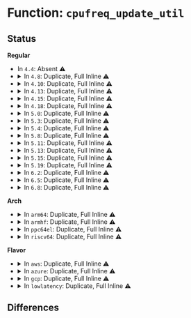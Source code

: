 # Function: <code>cpufreq_update_util</code>

## Status
<b>Regular</b>
<ul>
<li>
In <code>4.4</code>: Absent ⚠️
</li>
<li>
<details>
<summary>In <code>4.8</code>: Duplicate, Full Inline ⚠️</summary>

**Collision:** Static Duplication

**Inline:** Full

**Transformation:** False

**Instances:**

```
In kernel/sched/fair.c (ffffffff810b9779)
Location: kernel/sched/sched.h:1775
Inline: True
Inline callers:
  - kernel/sched/fair.c:detach_task_cfs_rq
  - kernel/sched/fair.c:task_tick_fair
  - kernel/sched/fair.c:update_blocked_averages
  - kernel/sched/fair.c:dequeue_task_fair
  - kernel/sched/fair.c:enqueue_task_fair
  - kernel/sched/fair.c:set_next_entity
  - kernel/sched/fair.c:dequeue_entity
  - kernel/sched/fair.c:attach_entity_load_avg
```
```
In kernel/sched/rt.c (ffffffff810c356a)
Location: kernel/sched/sched.h:1775
Inline: True
Inline callers:
  - kernel/sched/rt.c:update_curr_rt
```
```
In kernel/sched/deadline.c (ffffffff810c5d0e)
Location: kernel/sched/sched.h:1775
Inline: True
Inline callers:
  - kernel/sched/deadline.c:update_curr_dl
```
</details>
</li>
<li>
<details>
<summary>In <code>4.10</code>: Duplicate, Full Inline ⚠️</summary>

**Collision:** Static Duplication

**Inline:** Full

**Transformation:** False

**Instances:**

```
In kernel/sched/fair.c (ffffffff810c0ace)
Location: kernel/sched/sched.h:1801
Inline: True
Inline callers:
  - kernel/sched/fair.c:detach_task_cfs_rq
  - kernel/sched/fair.c:task_tick_fair
  - kernel/sched/fair.c:update_blocked_averages
  - kernel/sched/fair.c:dequeue_task_fair
  - kernel/sched/fair.c:enqueue_task_fair
  - kernel/sched/fair.c:attach_entity_load_avg
```
```
In kernel/sched/rt.c (ffffffff810c95d3)
Location: kernel/sched/sched.h:1801
Inline: True
Inline callers:
  - kernel/sched/rt.c:update_curr_rt
```
```
In kernel/sched/deadline.c (ffffffff810cbcce)
Location: kernel/sched/sched.h:1801
Inline: True
Inline callers:
  - kernel/sched/deadline.c:update_curr_dl
```
</details>
</li>
<li>
<details>
<summary>In <code>4.13</code>: Duplicate, Full Inline ⚠️</summary>

**Collision:** Static Duplication

**Inline:** Full

**Transformation:** False

**Instances:**

```
In kernel/sched/fair.c (ffffffff810c2856)
Location: kernel/sched/sched.h:2069
Inline: True
Inline callers:
  - kernel/sched/fair.c:sched_group_set_shares
  - kernel/sched/fair.c:detach_task_cfs_rq
  - kernel/sched/fair.c:task_tick_fair
  - kernel/sched/fair.c:update_blocked_averages
  - kernel/sched/fair.c:dequeue_task_fair
  - kernel/sched/fair.c:enqueue_task_fair
  - kernel/sched/fair.c:enqueue_task_fair
  - kernel/sched/fair.c:attach_entity_load_avg
```
```
In kernel/sched/rt.c (ffffffff810c4823)
Location: kernel/sched/sched.h:2069
Inline: True
Inline callers:
  - kernel/sched/rt.c:update_curr_rt
```
```
In kernel/sched/deadline.c (ffffffff810c7f9e)
Location: kernel/sched/sched.h:2069
Inline: True
Inline callers:
  - kernel/sched/deadline.c:update_curr_dl
```
</details>
</li>
<li>
<details>
<summary>In <code>4.15</code>: Duplicate, Full Inline ⚠️</summary>

**Collision:** Static Duplication

**Inline:** Full

**Transformation:** False

**Instances:**

```
In kernel/sched/fair.c (ffffffff810c9f52)
Location: kernel/sched/sched.h:2110
Inline: True
Inline callers:
  - kernel/sched/fair.c:sched_group_set_shares
  - kernel/sched/fair.c:detach_entity_cfs_rq
  - kernel/sched/fair.c:update_blocked_averages
  - kernel/sched/fair.c:dequeue_task_fair
  - kernel/sched/fair.c:enqueue_task_fair
  - kernel/sched/fair.c:enqueue_task_fair
  - kernel/sched/fair.c:attach_entity_load_avg
```
```
In kernel/sched/rt.c (ffffffff810cbd96)
Location: kernel/sched/sched.h:2110
Inline: True
Inline callers:
  - kernel/sched/rt.c:update_curr_rt
```
```
In kernel/sched/deadline.c (ffffffff810cf54e)
Location: kernel/sched/sched.h:2110
Inline: True
Inline callers:
  - kernel/sched/deadline.c:update_curr_dl
```
</details>
</li>
<li>
<details>
<summary>In <code>4.18</code>: Duplicate, Full Inline ⚠️</summary>

**Collision:** Static Duplication

**Inline:** Full

**Transformation:** False

**Instances:**

```
In kernel/sched/fair.c (ffffffff810d203f)
Location: kernel/sched/sched.h:2158
Inline: True
Inline callers:
  - kernel/sched/fair.c:sched_group_set_shares
  - kernel/sched/fair.c:detach_entity_cfs_rq
  - kernel/sched/fair.c:detach_entity_cfs_rq
  - kernel/sched/fair.c:task_tick_fair
  - kernel/sched/fair.c:update_blocked_averages
  - kernel/sched/fair.c:enqueue_task_fair
  - kernel/sched/fair.c:enqueue_task_fair
  - kernel/sched/fair.c:attach_entity_load_avg
```
```
In kernel/sched/rt.c (ffffffff810d2d7c)
Location: kernel/sched/sched.h:2158
Inline: True
```
```
In kernel/sched/deadline.c (ffffffff810d7b49)
Location: kernel/sched/sched.h:2158
Inline: True
Inline callers:
  - kernel/sched/deadline.c:switched_from_dl
  - kernel/sched/deadline.c:pull_dl_task
  - kernel/sched/deadline.c:pull_dl_task
  - kernel/sched/deadline.c:dequeue_task_dl
  - kernel/sched/deadline.c:enqueue_task_dl
  - kernel/sched/deadline.c:inactive_task_timer
  - kernel/sched/deadline.c:inactive_task_timer
  - kernel/sched/deadline.c:task_non_contending
  - kernel/sched/deadline.c:dl_change_utilization
```
</details>
</li>
<li>
<details>
<summary>In <code>5.0</code>: Duplicate, Full Inline ⚠️</summary>

**Collision:** Static Duplication

**Inline:** Full

**Transformation:** False

**Instances:**

```
In kernel/sched/fair.c (ffffffff810db9bb)
Location: kernel/sched/sched.h:2193
Inline: True
Inline callers:
  - kernel/sched/fair.c:sched_group_set_shares
  - kernel/sched/fair.c:detach_entity_cfs_rq
  - kernel/sched/fair.c:task_tick_fair
  - kernel/sched/fair.c:update_blocked_averages
  - kernel/sched/fair.c:update_blocked_averages
  - kernel/sched/fair.c:dequeue_task_fair
  - kernel/sched/fair.c:enqueue_task_fair
  - kernel/sched/fair.c:attach_entity_load_avg
```
```
In kernel/sched/rt.c (ffffffff810dccfc)
Location: kernel/sched/sched.h:2193
Inline: True
```
```
In kernel/sched/deadline.c (ffffffff810e0779)
Location: kernel/sched/sched.h:2193
Inline: True
Inline callers:
  - kernel/sched/deadline.c:switched_from_dl
  - kernel/sched/deadline.c:pull_dl_task
  - kernel/sched/deadline.c:pull_dl_task
  - kernel/sched/deadline.c:dequeue_task_dl
  - kernel/sched/deadline.c:enqueue_task_dl
  - kernel/sched/deadline.c:inactive_task_timer
  - kernel/sched/deadline.c:inactive_task_timer
  - kernel/sched/deadline.c:task_non_contending
  - kernel/sched/deadline.c:dl_change_utilization
```
</details>
</li>
<li>
<details>
<summary>In <code>5.3</code>: Duplicate, Full Inline ⚠️</summary>

**Collision:** Static Duplication

**Inline:** Full

**Transformation:** False

**Instances:**

```
In kernel/sched/fair.c (ffffffff810ddaf1)
Location: kernel/sched/sched.h:2255
Inline: True
Inline callers:
  - kernel/sched/fair.c:detach_entity_cfs_rq
  - kernel/sched/fair.c:update_blocked_averages
  - kernel/sched/fair.c:enqueue_task_fair
  - kernel/sched/fair.c:attach_entity_load_avg
```
```
In kernel/sched/rt.c (ffffffff810e3ce5)
Location: kernel/sched/sched.h:2255
Inline: True
```
```
In kernel/sched/deadline.c (ffffffff810e73cc)
Location: kernel/sched/sched.h:2255
Inline: True
Inline callers:
  - kernel/sched/deadline.c:switched_from_dl
  - kernel/sched/deadline.c:dequeue_task_dl
  - kernel/sched/deadline.c:enqueue_task_dl
  - kernel/sched/deadline.c:inactive_task_timer
  - kernel/sched/deadline.c:inactive_task_timer
  - kernel/sched/deadline.c:task_contending
  - kernel/sched/deadline.c:task_non_contending
  - kernel/sched/deadline.c:dl_change_utilization
```
</details>
</li>
<li>
<details>
<summary>In <code>5.4</code>: Duplicate, Full Inline ⚠️</summary>

**Collision:** Static Duplication

**Inline:** Full

**Transformation:** False

**Instances:**

```
In kernel/sched/fair.c (ffffffff810e81b1)
Location: kernel/sched/sched.h:2298
Inline: True
Inline callers:
  - kernel/sched/fair.c:detach_entity_cfs_rq
  - kernel/sched/fair.c:update_blocked_averages
  - kernel/sched/fair.c:enqueue_task_fair
  - kernel/sched/fair.c:attach_entity_load_avg
```
```
In kernel/sched/rt.c (ffffffff810ef4b6)
Location: kernel/sched/sched.h:2298
Inline: True
Inline callers:
  - kernel/sched/rt.c:update_curr_rt
```
```
In kernel/sched/deadline.c (ffffffff810f29ec)
Location: kernel/sched/sched.h:2298
Inline: True
Inline callers:
  - kernel/sched/deadline.c:switched_from_dl
  - kernel/sched/deadline.c:dequeue_task_dl
  - kernel/sched/deadline.c:enqueue_task_dl
  - kernel/sched/deadline.c:inactive_task_timer
  - kernel/sched/deadline.c:inactive_task_timer
  - kernel/sched/deadline.c:dl_task_offline_migration
  - kernel/sched/deadline.c:dl_task_offline_migration
  - kernel/sched/deadline.c:task_contending
  - kernel/sched/deadline.c:task_non_contending
  - kernel/sched/deadline.c:dl_change_utilization
```
</details>
</li>
<li>
<details>
<summary>In <code>5.8</code>: Duplicate, Full Inline ⚠️</summary>

**Collision:** Static Duplication

**Inline:** Full

**Transformation:** False

**Instances:**

```
In kernel/sched/fair.c (ffffffff810edc6e)
Location: kernel/sched/sched.h:2338
Inline: True
Inline callers:
  - kernel/sched/fair.c:detach_entity_cfs_rq
  - kernel/sched/fair.c:update_blocked_averages
  - kernel/sched/fair.c:enqueue_task_fair
  - kernel/sched/fair.c:attach_entity_load_avg
```
```
In kernel/sched/rt.c (ffffffff810f7a3f)
Location: kernel/sched/sched.h:2338
Inline: True
Inline callers:
  - kernel/sched/rt.c:enqueue_top_rt_rq
```
```
In kernel/sched/deadline.c (ffffffff810fc02c)
Location: kernel/sched/sched.h:2338
Inline: True
Inline callers:
  - kernel/sched/deadline.c:switched_from_dl
  - kernel/sched/deadline.c:dequeue_task_dl
  - kernel/sched/deadline.c:enqueue_task_dl
  - kernel/sched/deadline.c:inactive_task_timer
  - kernel/sched/deadline.c:inactive_task_timer
  - kernel/sched/deadline.c:dl_task_offline_migration
  - kernel/sched/deadline.c:dl_task_offline_migration
  - kernel/sched/deadline.c:task_non_contending
  - kernel/sched/deadline.c:dl_change_utilization
```
</details>
</li>
<li>
<details>
<summary>In <code>5.11</code>: Duplicate, Full Inline ⚠️</summary>

**Collision:** Static Duplication

**Inline:** Full

**Transformation:** False

**Instances:**

```
In kernel/sched/fair.c (ffffffff810eba8d)
Location: kernel/sched/sched.h:2461
Inline: True
Inline callers:
  - kernel/sched/fair.c:detach_entity_cfs_rq
  - kernel/sched/fair.c:update_blocked_averages
  - kernel/sched/fair.c:enqueue_task_fair
  - kernel/sched/fair.c:attach_entity_load_avg
```
```
In kernel/sched/rt.c (ffffffff810f5c1f)
Location: kernel/sched/sched.h:2461
Inline: True
Inline callers:
  - kernel/sched/rt.c:enqueue_top_rt_rq
```
```
In kernel/sched/deadline.c (ffffffff810fa58d)
Location: kernel/sched/sched.h:2461
Inline: True
Inline callers:
  - kernel/sched/deadline.c:switched_from_dl
  - kernel/sched/deadline.c:dequeue_task_dl
  - kernel/sched/deadline.c:enqueue_task_dl
  - kernel/sched/deadline.c:inactive_task_timer
  - kernel/sched/deadline.c:inactive_task_timer
  - kernel/sched/deadline.c:dl_task_offline_migration
  - kernel/sched/deadline.c:dl_task_offline_migration
  - kernel/sched/deadline.c:task_non_contending
  - kernel/sched/deadline.c:dl_change_utilization
```
</details>
</li>
<li>
<details>
<summary>In <code>5.13</code>: Duplicate, Full Inline ⚠️</summary>

**Collision:** Static Duplication

**Inline:** Full

**Transformation:** False

**Instances:**

```
In kernel/sched/fair.c (ffffffff810ed3fe)
Location: kernel/sched/sched.h:2508
Inline: True
Inline callers:
  - kernel/sched/fair.c:detach_entity_cfs_rq
  - kernel/sched/fair.c:update_blocked_averages
  - kernel/sched/fair.c:enqueue_task_fair
  - kernel/sched/fair.c:attach_entity_load_avg
```
```
In kernel/sched/rt.c (ffffffff810f7f7f)
Location: kernel/sched/sched.h:2508
Inline: True
Inline callers:
  - kernel/sched/rt.c:enqueue_top_rt_rq
```
```
In kernel/sched/deadline.c (ffffffff810fc4bc)
Location: kernel/sched/sched.h:2508
Inline: True
Inline callers:
  - kernel/sched/deadline.c:switched_from_dl
  - kernel/sched/deadline.c:dequeue_task_dl
  - kernel/sched/deadline.c:enqueue_task_dl
  - kernel/sched/deadline.c:inactive_task_timer
  - kernel/sched/deadline.c:inactive_task_timer
  - kernel/sched/deadline.c:dl_task_offline_migration
  - kernel/sched/deadline.c:dl_task_offline_migration
  - kernel/sched/deadline.c:task_non_contending
  - kernel/sched/deadline.c:dl_change_utilization
```
</details>
</li>
<li>
<details>
<summary>In <code>5.15</code>: Duplicate, Full Inline ⚠️</summary>

**Collision:** Static Duplication

**Inline:** Full

**Transformation:** False

**Instances:**

```
In kernel/sched/fair.c (ffffffff8110608b)
Location: kernel/sched/sched.h:2815
Inline: True
Inline callers:
  - kernel/sched/fair.c:detach_entity_cfs_rq
  - kernel/sched/fair.c:update_blocked_averages
  - kernel/sched/fair.c:enqueue_task_fair
  - kernel/sched/fair.c:attach_entity_load_avg
```
```
In kernel/sched/rt.c (ffffffff811135a1)
Location: kernel/sched/sched.h:2815
Inline: True
Inline callers:
  - kernel/sched/rt.c:enqueue_top_rt_rq
```
```
In kernel/sched/deadline.c (ffffffff8111ab03)
Location: kernel/sched/sched.h:2815
Inline: True
Inline callers:
  - kernel/sched/deadline.c:sched_dl_overflow
  - kernel/sched/deadline.c:switched_from_dl
  - kernel/sched/deadline.c:dequeue_task_dl
  - kernel/sched/deadline.c:enqueue_task_dl
  - kernel/sched/deadline.c:inactive_task_timer
  - kernel/sched/deadline.c:inactive_task_timer
  - kernel/sched/deadline.c:dl_task_offline_migration
  - kernel/sched/deadline.c:dl_task_offline_migration
  - kernel/sched/deadline.c:task_non_contending
```
</details>
</li>
<li>
<details>
<summary>In <code>5.19</code>: Duplicate, Full Inline ⚠️</summary>

**Collision:** Static Duplication

**Inline:** Full

**Transformation:** False

**Instances:**

```
In kernel/sched/fair.c (ffffffff81121693)
Location: kernel/sched/sched.h:2811
Inline: True
Inline callers:
  - kernel/sched/fair.c:detach_entity_cfs_rq
  - kernel/sched/fair.c:update_blocked_averages
  - kernel/sched/fair.c:enqueue_task_fair
  - kernel/sched/fair.c:attach_entity_load_avg
```
```
In kernel/sched/build_policy.c (ffffffff8113aaa9)
Location: kernel/sched/sched.h:2811
Inline: True
Inline callers:
  - kernel/sched/build_policy.c:sched_dl_overflow
  - kernel/sched/build_policy.c:switched_from_dl
  - kernel/sched/build_policy.c:migrate_task_rq_dl
  - kernel/sched/build_policy.c:dequeue_task_dl
  - kernel/sched/build_policy.c:enqueue_task_dl
  - kernel/sched/build_policy.c:inactive_task_timer
  - kernel/sched/build_policy.c:inactive_task_timer
  - kernel/sched/build_policy.c:dl_task_offline_migration
  - kernel/sched/build_policy.c:dl_task_offline_migration
  - kernel/sched/build_policy.c:task_non_contending
  - kernel/sched/build_policy.c:enqueue_top_rt_rq
```
</details>
</li>
<li>
<details>
<summary>In <code>6.2</code>: Duplicate, Full Inline ⚠️</summary>

**Collision:** Static Duplication

**Inline:** Full

**Transformation:** False

**Instances:**

```
In kernel/sched/fair.c (ffffffff81149d8d)
Location: kernel/sched/sched.h:2869
Inline: True
Inline callers:
  - kernel/sched/fair.c:update_blocked_averages
  - kernel/sched/fair.c:enqueue_task_fair
  - kernel/sched/fair.c:detach_entity_load_avg
  - kernel/sched/fair.c:attach_entity_load_avg
```
```
In kernel/sched/build_policy.c (ffffffff81165361)
Location: kernel/sched/sched.h:2869
Inline: True
Inline callers:
  - kernel/sched/build_policy.c:sched_dl_overflow
  - kernel/sched/build_policy.c:switched_from_dl
  - kernel/sched/build_policy.c:migrate_task_rq_dl
  - kernel/sched/build_policy.c:dequeue_task_dl
  - kernel/sched/build_policy.c:enqueue_task_dl
  - kernel/sched/build_policy.c:inactive_task_timer
  - kernel/sched/build_policy.c:inactive_task_timer
  - kernel/sched/build_policy.c:dl_task_offline_migration
  - kernel/sched/build_policy.c:dl_task_offline_migration
  - kernel/sched/build_policy.c:task_non_contending
  - kernel/sched/build_policy.c:enqueue_top_rt_rq
```
</details>
</li>
<li>
<details>
<summary>In <code>6.5</code>: Duplicate, Full Inline ⚠️</summary>

**Collision:** Static Duplication

**Inline:** Full

**Transformation:** False

**Instances:**

```
In kernel/sched/fair.c (ffffffff81159c37)
Location: kernel/sched/sched.h:2915
Inline: True
Inline callers:
  - kernel/sched/fair.c:update_blocked_averages
  - kernel/sched/fair.c:enqueue_task_fair
  - kernel/sched/fair.c:detach_entity_load_avg
  - kernel/sched/fair.c:attach_entity_load_avg
```
```
In kernel/sched/build_policy.c (ffffffff81175b01)
Location: kernel/sched/sched.h:2915
Inline: True
Inline callers:
  - kernel/sched/build_policy.c:sched_dl_overflow
  - kernel/sched/build_policy.c:switched_from_dl
  - kernel/sched/build_policy.c:migrate_task_rq_dl
  - kernel/sched/build_policy.c:dequeue_task_dl
  - kernel/sched/build_policy.c:enqueue_task_dl
  - kernel/sched/build_policy.c:inactive_task_timer
  - kernel/sched/build_policy.c:inactive_task_timer
  - kernel/sched/build_policy.c:dl_task_offline_migration
  - kernel/sched/build_policy.c:dl_task_offline_migration
  - kernel/sched/build_policy.c:task_non_contending
  - kernel/sched/build_policy.c:enqueue_top_rt_rq
```
</details>
</li>
<li>
<details>
<summary>In <code>6.8</code>: Duplicate, Full Inline ⚠️</summary>

**Collision:** Static Duplication

**Inline:** Full

**Transformation:** False

**Instances:**

```
In kernel/sched/fair.c (ffffffff81166267)
Location: kernel/sched/sched.h:2986
Inline: True
Inline callers:
  - kernel/sched/fair.c:update_blocked_averages
  - kernel/sched/fair.c:enqueue_task_fair
  - kernel/sched/fair.c:detach_entity_load_avg
  - kernel/sched/fair.c:attach_entity_load_avg
```
```
In kernel/sched/build_policy.c (ffffffff81183da5)
Location: kernel/sched/sched.h:2986
Inline: True
Inline callers:
  - kernel/sched/build_policy.c:sched_dl_overflow
  - kernel/sched/build_policy.c:switched_from_dl
  - kernel/sched/build_policy.c:migrate_task_rq_dl
  - kernel/sched/build_policy.c:enqueue_dl_entity
  - kernel/sched/build_policy.c:inactive_task_timer
  - kernel/sched/build_policy.c:inactive_task_timer
  - kernel/sched/build_policy.c:dl_task_offline_migration
  - kernel/sched/build_policy.c:dl_task_offline_migration
  - kernel/sched/build_policy.c:task_contending
  - kernel/sched/build_policy.c:task_non_contending
  - kernel/sched/build_policy.c:task_non_contending
  - kernel/sched/build_policy.c:enqueue_top_rt_rq
```
</details>
</li>
</ul>
<b>Arch</b>
<ul>
<li>
<details>
<summary>In <code>arm64</code>: Duplicate, Full Inline ⚠️</summary>

**Collision:** Static Duplication

**Inline:** Full

**Transformation:** False

**Instances:**

```
In kernel/sched/fair.c (ffff800010145ba8)
Location: kernel/sched/sched.h:2298
Inline: True
Inline callers:
  - kernel/sched/fair.c:detach_entity_cfs_rq
  - kernel/sched/fair.c:update_blocked_averages
  - kernel/sched/fair.c:enqueue_task_fair
  - kernel/sched/fair.c:attach_entity_load_avg
```
```
In kernel/sched/rt.c (ffff8000101506fc)
Location: kernel/sched/sched.h:2298
Inline: True
Inline callers:
  - kernel/sched/rt.c:update_curr_rt
```
```
In kernel/sched/deadline.c (ffff800010154bc4)
Location: kernel/sched/sched.h:2298
Inline: True
Inline callers:
  - kernel/sched/deadline.c:switched_from_dl
  - kernel/sched/deadline.c:dequeue_task_dl
  - kernel/sched/deadline.c:enqueue_task_dl
  - kernel/sched/deadline.c:inactive_task_timer
  - kernel/sched/deadline.c:inactive_task_timer
  - kernel/sched/deadline.c:dl_task_offline_migration
  - kernel/sched/deadline.c:dl_task_offline_migration
  - kernel/sched/deadline.c:task_contending
  - kernel/sched/deadline.c:task_non_contending
  - kernel/sched/deadline.c:dl_change_utilization
```
</details>
</li>
<li>
<details>
<summary>In <code>armhf</code>: Duplicate, Full Inline ⚠️</summary>

**Collision:** Static Duplication

**Inline:** Full

**Transformation:** False

**Instances:**

```
In kernel/sched/fair.c (c0393808)
Location: kernel/sched/sched.h:2298
Inline: True
Inline callers:
  - kernel/sched/fair.c:detach_entity_cfs_rq
  - kernel/sched/fair.c:update_blocked_averages
  - kernel/sched/fair.c:enqueue_task_fair
  - kernel/sched/fair.c:attach_entity_load_avg
```
```
In kernel/sched/rt.c (c039e340)
Location: kernel/sched/sched.h:2298
Inline: True
Inline callers:
  - kernel/sched/rt.c:update_curr_rt
```
```
In kernel/sched/deadline.c (c03a1d88)
Location: kernel/sched/sched.h:2298
Inline: True
Inline callers:
  - kernel/sched/deadline.c:switched_from_dl
  - kernel/sched/deadline.c:dequeue_task_dl
  - kernel/sched/deadline.c:enqueue_task_dl
  - kernel/sched/deadline.c:inactive_task_timer
  - kernel/sched/deadline.c:inactive_task_timer
  - kernel/sched/deadline.c:dl_task_offline_migration
  - kernel/sched/deadline.c:dl_task_offline_migration
  - kernel/sched/deadline.c:task_non_contending
  - kernel/sched/deadline.c:dl_change_utilization
```
</details>
</li>
<li>
<details>
<summary>In <code>ppc64el</code>: Duplicate, Full Inline ⚠️</summary>

**Collision:** Static Duplication

**Inline:** Full

**Transformation:** False

**Instances:**

```
In kernel/sched/fair.c (c000000000199744)
Location: kernel/sched/sched.h:2298
Inline: True
Inline callers:
  - kernel/sched/fair.c:detach_entity_cfs_rq
  - kernel/sched/fair.c:update_blocked_averages
  - kernel/sched/fair.c:enqueue_task_fair
  - kernel/sched/fair.c:attach_entity_load_avg
```
```
In kernel/sched/rt.c (c0000000001a3644)
Location: kernel/sched/sched.h:2298
Inline: True
Inline callers:
  - kernel/sched/rt.c:enqueue_top_rt_rq
  - kernel/sched/rt.c:update_curr_rt
```
```
In kernel/sched/deadline.c (c0000000001aa180)
Location: kernel/sched/sched.h:2298
Inline: True
Inline callers:
  - kernel/sched/deadline.c:switched_from_dl
  - kernel/sched/deadline.c:dequeue_task_dl
  - kernel/sched/deadline.c:enqueue_task_dl
  - kernel/sched/deadline.c:inactive_task_timer
  - kernel/sched/deadline.c:inactive_task_timer
  - kernel/sched/deadline.c:dl_task_offline_migration
  - kernel/sched/deadline.c:dl_task_offline_migration
  - kernel/sched/deadline.c:task_contending
  - kernel/sched/deadline.c:task_non_contending
  - kernel/sched/deadline.c:dl_change_utilization
```
</details>
</li>
<li>
<details>
<summary>In <code>riscv64</code>: Duplicate, Full Inline ⚠️</summary>

**Collision:** Static Duplication

**Inline:** Full

**Transformation:** False

**Instances:**

```
In kernel/sched/fair.c (0)
Location: kernel/sched/sched.h:2308
Inline: True
```
```
In kernel/sched/rt.c (0)
Location: kernel/sched/sched.h:2308
Inline: True
```
```
In kernel/sched/deadline.c (0)
Location: kernel/sched/sched.h:2308
Inline: True
```
</details>
</li>
</ul>
<b>Flavor</b>
<ul>
<li>
<details>
<summary>In <code>aws</code>: Duplicate, Full Inline ⚠️</summary>

**Collision:** Static Duplication

**Inline:** Full

**Transformation:** False

**Instances:**

```
In kernel/sched/fair.c (ffffffff810e2361)
Location: kernel/sched/sched.h:2298
Inline: True
Inline callers:
  - kernel/sched/fair.c:detach_entity_cfs_rq
  - kernel/sched/fair.c:update_blocked_averages
  - kernel/sched/fair.c:enqueue_task_fair
  - kernel/sched/fair.c:attach_entity_load_avg
```
```
In kernel/sched/rt.c (ffffffff810e8175)
Location: kernel/sched/sched.h:2298
Inline: True
```
```
In kernel/sched/deadline.c (ffffffff810ebdec)
Location: kernel/sched/sched.h:2298
Inline: True
Inline callers:
  - kernel/sched/deadline.c:switched_from_dl
  - kernel/sched/deadline.c:dequeue_task_dl
  - kernel/sched/deadline.c:enqueue_task_dl
  - kernel/sched/deadline.c:inactive_task_timer
  - kernel/sched/deadline.c:inactive_task_timer
  - kernel/sched/deadline.c:dl_task_offline_migration
  - kernel/sched/deadline.c:dl_task_offline_migration
  - kernel/sched/deadline.c:task_contending
  - kernel/sched/deadline.c:task_non_contending
  - kernel/sched/deadline.c:dl_change_utilization
```
</details>
</li>
<li>
<details>
<summary>In <code>azure</code>: Duplicate, Full Inline ⚠️</summary>

**Collision:** Static Duplication

**Inline:** Full

**Transformation:** False

**Instances:**

```
In kernel/sched/fair.c (ffffffff810d1441)
Location: kernel/sched/sched.h:2298
Inline: True
Inline callers:
  - kernel/sched/fair.c:detach_entity_cfs_rq
  - kernel/sched/fair.c:update_blocked_averages
  - kernel/sched/fair.c:enqueue_task_fair
  - kernel/sched/fair.c:attach_entity_load_avg
```
```
In kernel/sched/rt.c (ffffffff810d8876)
Location: kernel/sched/sched.h:2298
Inline: True
Inline callers:
  - kernel/sched/rt.c:update_curr_rt
```
```
In kernel/sched/deadline.c (ffffffff810dbe0c)
Location: kernel/sched/sched.h:2298
Inline: True
Inline callers:
  - kernel/sched/deadline.c:switched_from_dl
  - kernel/sched/deadline.c:dequeue_task_dl
  - kernel/sched/deadline.c:enqueue_task_dl
  - kernel/sched/deadline.c:inactive_task_timer
  - kernel/sched/deadline.c:inactive_task_timer
  - kernel/sched/deadline.c:dl_task_offline_migration
  - kernel/sched/deadline.c:dl_task_offline_migration
  - kernel/sched/deadline.c:task_contending
  - kernel/sched/deadline.c:task_non_contending
  - kernel/sched/deadline.c:dl_change_utilization
```
</details>
</li>
<li>
<details>
<summary>In <code>gcp</code>: Duplicate, Full Inline ⚠️</summary>

**Collision:** Static Duplication

**Inline:** Full

**Transformation:** False

**Instances:**

```
In kernel/sched/fair.c (ffffffff810de6e1)
Location: kernel/sched/sched.h:2298
Inline: True
Inline callers:
  - kernel/sched/fair.c:detach_entity_cfs_rq
  - kernel/sched/fair.c:update_blocked_averages
  - kernel/sched/fair.c:enqueue_task_fair
  - kernel/sched/fair.c:attach_entity_load_avg
```
```
In kernel/sched/rt.c (ffffffff810e59e6)
Location: kernel/sched/sched.h:2298
Inline: True
Inline callers:
  - kernel/sched/rt.c:update_curr_rt
```
```
In kernel/sched/deadline.c (ffffffff810e8f1c)
Location: kernel/sched/sched.h:2298
Inline: True
Inline callers:
  - kernel/sched/deadline.c:switched_from_dl
  - kernel/sched/deadline.c:dequeue_task_dl
  - kernel/sched/deadline.c:enqueue_task_dl
  - kernel/sched/deadline.c:inactive_task_timer
  - kernel/sched/deadline.c:inactive_task_timer
  - kernel/sched/deadline.c:dl_task_offline_migration
  - kernel/sched/deadline.c:dl_task_offline_migration
  - kernel/sched/deadline.c:task_contending
  - kernel/sched/deadline.c:task_non_contending
  - kernel/sched/deadline.c:dl_change_utilization
```
</details>
</li>
<li>
<details>
<summary>In <code>lowlatency</code>: Duplicate, Full Inline ⚠️</summary>

**Collision:** Static Duplication

**Inline:** Full

**Transformation:** False

**Instances:**

```
In kernel/sched/fair.c (ffffffff810ea1fa)
Location: kernel/sched/sched.h:2298
Inline: True
Inline callers:
  - kernel/sched/fair.c:detach_entity_cfs_rq
  - kernel/sched/fair.c:update_blocked_averages
  - kernel/sched/fair.c:enqueue_task_fair
  - kernel/sched/fair.c:attach_entity_load_avg
```
```
In kernel/sched/rt.c (ffffffff810f0e35)
Location: kernel/sched/sched.h:2298
Inline: True
```
```
In kernel/sched/deadline.c (ffffffff810f3ecc)
Location: kernel/sched/sched.h:2298
Inline: True
Inline callers:
  - kernel/sched/deadline.c:switched_from_dl
  - kernel/sched/deadline.c:dequeue_task_dl
  - kernel/sched/deadline.c:enqueue_task_dl
  - kernel/sched/deadline.c:inactive_task_timer
  - kernel/sched/deadline.c:inactive_task_timer
  - kernel/sched/deadline.c:dl_task_offline_migration
  - kernel/sched/deadline.c:dl_task_offline_migration
  - kernel/sched/deadline.c:task_contending
  - kernel/sched/deadline.c:task_non_contending
  - kernel/sched/deadline.c:dl_change_utilization
```
</details>
</li>
</ul>

## Differences
